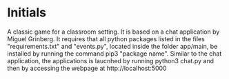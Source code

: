 # Initials
A classic game for a classroom setting.
It is based on a chat application by Miguel Grinberg.
It requires that all python packages listed in the files "requirements.txt" and "events.py", located inside the folder app/main, be installed by running the command pip3 "package name".
Similar to the chat application, the applications is laucnhed by running python3 chat.py and then by accessing the webpage at http://localhost:5000
